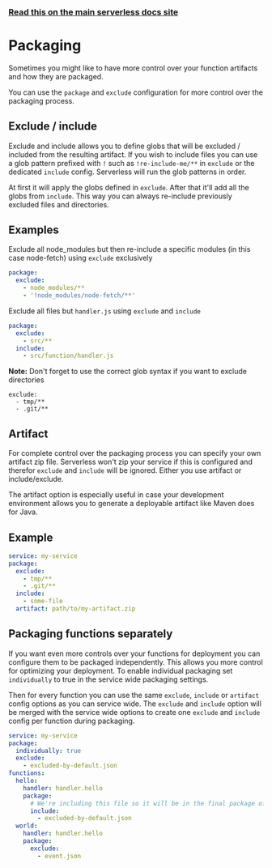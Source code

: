 <!--
title: Serverless Framework Guide - AWS Lambda Guide - Packaging
menuText: Packaging
menuOrder: 11
description: How the Serverless Framework packages your AWS Lambda functions and other available options
layout: Doc
-->

<!-- DOCS-SITE-LINK:START automatically generated  -->
### [Read this on the main serverless docs site](https://www.serverless.com/framework/docs/providers/aws/guide/packaging)
<!-- DOCS-SITE-LINK:END -->

# Packaging

Sometimes you might like to have more control over your function artifacts and how they are packaged.

You can use the `package` and `exclude` configuration for more control over the packaging process.

## Exclude / include

Exclude and include allows you to define globs that will be excluded / included from the resulting artifact. If you wish to
include files you can use a glob pattern prefixed with `!` such as `!re-include-me/**` in `exclude` or the dedicated `include` config.
Serverless will run the glob patterns in order.

At first it will apply the globs defined in `exclude`. After that it'll add all the globs from `include`. This way you can always re-include
previously excluded files and directories.

## Examples

Exclude all node_modules but then re-include a specific modules (in this case node-fetch) using `exclude` exclusively

``` yml
package:
  exclude:
    - node_modules/**
    - '!node_modules/node-fetch/**'
```

Exclude all files but `handler.js` using `exclude` and `include`

``` yml
package:
  exclude:
    - src/**
  include:
    - src/function/handler.js
```

**Note:** Don't forget to use the correct glob syntax if you want to exclude directories

```
exclude:
  - tmp/**
  - .git/**
```

## Artifact

For complete control over the packaging process you can specify your own artifact zip file. Serverless won't zip your service if this is configured and therefor `exclude` and `include` will be ignored. Either you use artifact or include/exclude.

The artifact option is especially useful in case your development environment allows you to generate a deployable artifact like Maven does for Java.

## Example

```yml
service: my-service
package:
  exclude:
    - tmp/**
    - .git/**
  include:
    - some-file
  artifact: path/to/my-artifact.zip
```

## Packaging functions separately

If you want even more controls over your functions for deployment you can configure them to be packaged independently. This allows you more control for optimizing your deployment. To enable individual packaging set `individually` to true in the service wide packaging settings.

Then for every function you can use the same `exclude`, `include` or `artifact` config options as you can service wide. The `exclude` and `include` option will be merged with the service wide options to create one `exclude` and `include` config per function during packaging.

```yml
service: my-service
package:
  individually: true
  exclude:
    - excluded-by-default.json
functions:
  hello:
    handler: handler.hello
    package:
      # We're including this file so it will be in the final package of this function only
      include:
        - excluded-by-default.json
  world:
    handler: handler.hello
    package:
      exclude:
        - event.json
```
